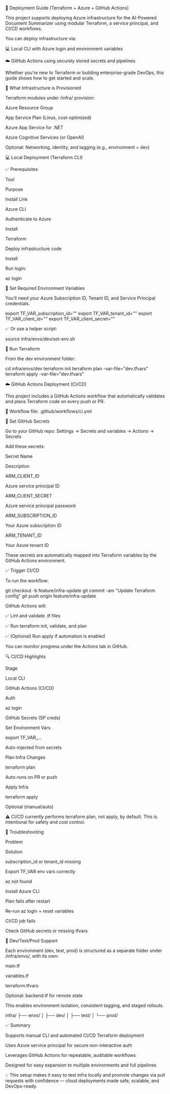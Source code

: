 🚀 Deployment Guide (Terraform + Azure + GitHub Actions)

This project supports deploying Azure infrastructure for the AI-Powered Document Summarizer using modular Terraform, a service principal, and CI/CD workflows.

You can deploy infrastructure via:

💻 Local CLI with Azure login and environment variables

☁️ GitHub Actions using securely stored secrets and pipelines

Whether you're new to Terraform or building enterprise-grade DevOps, this guide shows how to get started and scale.

🧱 What Infrastructure is Provisioned

Terraform modules under /infra/ provision:

Azure Resource Group

App Service Plan (Linux, cost-optimized)

Azure App Service for .NET

Azure Cognitive Services (or OpenAI)

Optional: Networking, identity, and tagging (e.g., environment = dev)

💻 Local Deployment (Terraform CLI)

✅ Prerequisites

Tool

Purpose

Install Link

Azure CLI

Authenticate to Azure

Install

Terraform

Deploy infrastructure code

Install

Run login:

az login

🔐 Set Required Environment Variables

You’ll need your Azure Subscription ID, Tenant ID, and Service Principal credentials.

export TF_VAR_subscription_id="<your-subscription-id>"
export TF_VAR_tenant_id="<your-tenant-id>"
export TF_VAR_client_id="<your-app-client-id>"
export TF_VAR_client_secret="<your-app-client-secret>"

✅ Or use a helper script:

source infra/envs/dev/set-env.sh

🚀 Run Terraform

From the dev environment folder:

cd infra/envs/dev
terraform init
terraform plan -var-file="dev.tfvars"
terraform apply -var-file="dev.tfvars"

☁️ GitHub Actions Deployment (CI/CD)

This project includes a GitHub Actions workflow that automatically validates and plans Terraform code on every push or PR.

📄 Workflow file: .github/workflows/ci.yml

🔐 Set GitHub Secrets

Go to your GitHub repo:
Settings → Secrets and variables → Actions → Secrets

Add these secrets:

Secret Name

Description

ARM_CLIENT_ID

Azure service principal ID

ARM_CLIENT_SECRET

Azure service principal password

ARM_SUBSCRIPTION_ID

Your Azure subscription ID

ARM_TENANT_ID

Your Azure tenant ID

These secrets are automatically mapped into Terraform variables by the GitHub Actions environment.

✅ Trigger CI/CD

To run the workflow:

git checkout -b feature/infra-update
git commit -am "Update Terraform config"
git push origin feature/infra-update

GitHub Actions will:

✅ Lint and validate .tf files

✅ Run terraform init, validate, and plan

✅ (Optional) Run apply if automation is enabled

You can monitor progress under the Actions tab in GitHub.

🔍 CI/CD Highlights

Stage

Local CLI

GitHub Actions (CI/CD)

Auth

az login

GitHub Secrets (SP creds)

Set Environment Vars

export TF_VAR_...

Auto-injected from secrets

Plan Infra Changes

terraform plan

Auto-runs on PR or push

Apply Infra

terraform apply

Optional (manual/auto)

⚠️ CI/CD currently performs terraform plan, not apply, by default. This is intentional for safety and cost control.

🧯 Troubleshooting

Problem

Solution

subscription_id or tenant_id missing

Export TF_VAR env vars correctly

az not found

Install Azure CLI

Plan fails after restart

Re-run az login + reset variables

CI/CD job fails

Check GitHub secrets or missing tfvars

🧪 Dev/Test/Prod Support

Each environment (dev, test, prod) is structured as a separate folder under /infra/envs/, with its own:

main.tf

variables.tf

terraform.tfvars

Optional: backend.tf for remote state

This enables environment isolation, consistent tagging, and staged rollouts.

infra/
├── envs/
│   ├── dev/
│   ├── test/
│   └── prod/

✅ Summary

Supports manual CLI and automated CI/CD Terraform deployment

Uses Azure service principal for secure non-interactive auth

Leverages GitHub Actions for repeatable, auditable workflows

Designed for easy expansion to multiple environments and full pipelines

💡 This setup makes it easy to test infra locally and promote changes via pull requests with confidence — cloud deployments made safe, scalable, and DevOps-ready.